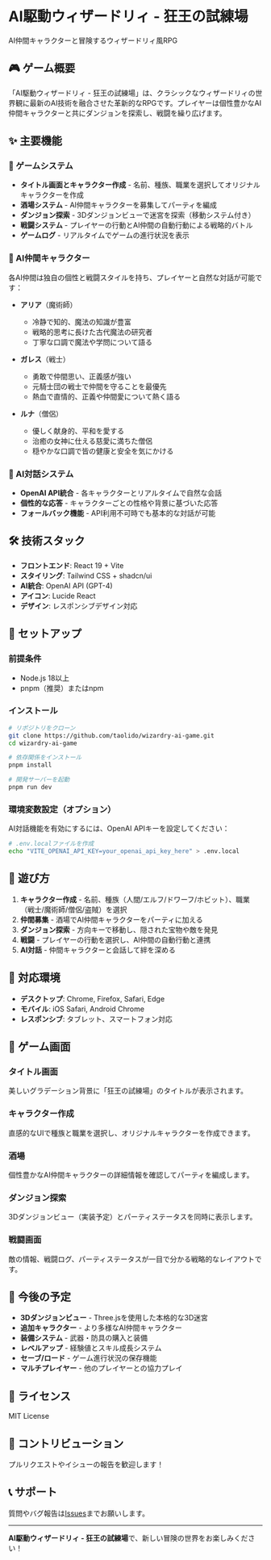# AI駆動ウィザードリィ - 狂王の試練場

AI仲間キャラクターと冒険するウィザードリィ風RPG

## 🎮 ゲーム概要

「AI駆動ウィザードリィ - 狂王の試練場」は、クラシックなウィザードリィの世界観に最新のAI技術を融合させた革新的なRPGです。プレイヤーは個性豊かなAI仲間キャラクターと共にダンジョンを探索し、戦闘を繰り広げます。

## ✨ 主要機能

### 🎯 ゲームシステム
- **タイトル画面とキャラクター作成** - 名前、種族、職業を選択してオリジナルキャラクターを作成
- **酒場システム** - AI仲間キャラクターを募集してパーティを編成
- **ダンジョン探索** - 3Dダンジョンビューで迷宮を探索（移動システム付き）
- **戦闘システム** - プレイヤーの行動とAI仲間の自動行動による戦略的バトル
- **ゲームログ** - リアルタイムでゲームの進行状況を表示

### 🤖 AI仲間キャラクター
各AI仲間は独自の個性と戦闘スタイルを持ち、プレイヤーと自然な対話が可能です：

- **アリア**（魔術師）
  - 冷静で知的、魔法の知識が豊富
  - 戦略的思考に長けた古代魔法の研究者
  - 丁寧な口調で魔法や学問について語る

- **ガレス**（戦士）
  - 勇敢で仲間思い、正義感が強い
  - 元騎士団の戦士で仲間を守ることを最優先
  - 熱血で直情的、正義や仲間愛について熱く語る

- **ルナ**（僧侶）
  - 優しく献身的、平和を愛する
  - 治癒の女神に仕える慈愛に満ちた僧侶
  - 穏やかな口調で皆の健康と安全を気にかける

### 💬 AI対話システム
- **OpenAI API統合** - 各キャラクターとリアルタイムで自然な会話
- **個性的な応答** - キャラクターごとの性格や背景に基づいた応答
- **フォールバック機能** - API利用不可時でも基本的な対話が可能

## 🛠️ 技術スタック

- **フロントエンド**: React 19 + Vite
- **スタイリング**: Tailwind CSS + shadcn/ui
- **AI統合**: OpenAI API (GPT-4)
- **アイコン**: Lucide React
- **デザイン**: レスポンシブデザイン対応

## 🚀 セットアップ

### 前提条件
- Node.js 18以上
- pnpm（推奨）またはnpm

### インストール

```bash
# リポジトリをクローン
git clone https://github.com/taolido/wizardry-ai-game.git
cd wizardry-ai-game

# 依存関係をインストール
pnpm install

# 開発サーバーを起動
pnpm run dev
```

### 環境変数設定（オプション）

AI対話機能を有効にするには、OpenAI APIキーを設定してください：

```bash
# .env.localファイルを作成
echo "VITE_OPENAI_API_KEY=your_openai_api_key_here" > .env.local
```

## 🎯 遊び方

1. **キャラクター作成** - 名前、種族（人間/エルフ/ドワーフ/ホビット）、職業（戦士/魔術師/僧侶/盗賊）を選択
2. **仲間募集** - 酒場でAI仲間キャラクターをパーティに加える
3. **ダンジョン探索** - 方向キーで移動し、隠された宝物や敵を発見
4. **戦闘** - プレイヤーの行動を選択し、AI仲間の自動行動と連携
5. **AI対話** - 仲間キャラクターと会話して絆を深める

## 📱 対応環境

- **デスクトップ**: Chrome, Firefox, Safari, Edge
- **モバイル**: iOS Safari, Android Chrome
- **レスポンシブ**: タブレット、スマートフォン対応

## 🎨 ゲーム画面

### タイトル画面
美しいグラデーション背景に「狂王の試練場」のタイトルが表示されます。

### キャラクター作成
直感的なUIで種族と職業を選択し、オリジナルキャラクターを作成できます。

### 酒場
個性豊かなAI仲間キャラクターの詳細情報を確認してパーティを編成します。

### ダンジョン探索
3Dダンジョンビュー（実装予定）とパーティステータスを同時に表示します。

### 戦闘画面
敵の情報、戦闘ログ、パーティステータスが一目で分かる戦略的なレイアウトです。

## 🔮 今後の予定

- **3Dダンジョンビュー** - Three.jsを使用した本格的な3D迷宮
- **追加キャラクター** - より多様なAI仲間キャラクター
- **装備システム** - 武器・防具の購入と装備
- **レベルアップ** - 経験値とスキル成長システム
- **セーブ/ロード** - ゲーム進行状況の保存機能
- **マルチプレイヤー** - 他のプレイヤーとの協力プレイ

## 📄 ライセンス

MIT License

## 🤝 コントリビューション

プルリクエストやイシューの報告を歓迎します！

## 📞 サポート

質問やバグ報告は[Issues](https://github.com/taolido/wizardry-ai-game/issues)までお願いします。

---

**AI駆動ウィザードリィ - 狂王の試練場**で、新しい冒険の世界をお楽しみください！


